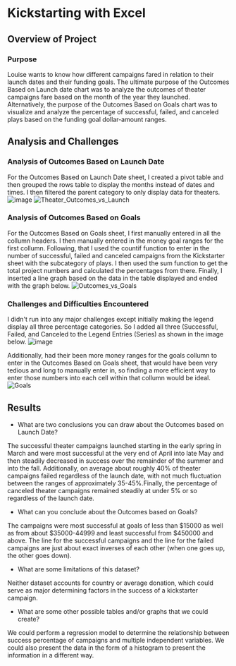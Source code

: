 # Kickstarting with Excel

## Overview of Project

### Purpose
Louise wants to know how different campaigns fared in relation to their launch dates and their funding goals. The ultimate purpose of the Outcomes Based on Launch date chart was to analyze the outcomes of theater campaigns fare based on the month of the year they launched. Alternatively, the purpose of the Outcomes Based on Goals chart was to visualize and analyze the percentage of successful, failed, and canceled plays based on the funding goal dollar-amount ranges. 
## Analysis and Challenges
### Analysis of Outcomes Based on Launch Date
For the Outcomes Based on Launch Date sheet, I created a pivot table and then grouped the rows table to display the months instead of dates and times. I then filtered the parent category to only display data for theaters.
![image](https://user-images.githubusercontent.com/70483866/92296970-f2744a00-eeff-11ea-9638-3f97433ad825.png)
![Theater_Outcomes_vs_Launch](https://user-images.githubusercontent.com/70483866/92076647-8a4b2a00-ed80-11ea-9440-04c364615fd3.png)
### Analysis of Outcomes Based on Goals
For the Outcomes Based on Goals sheet, I first manually entered in all the collumn headers. I then manually entered in the money goal ranges for the first collumn. Following, that I used the countif function to enter in the number of successful, failed and canceled campaigns from the Kickstarter sheet with the subcategory of plays. I then used the sum function to get the total project numbers and calculated the percentages from there. Finally, I inserted a line graph based on the data in the table displayed and ended with the graph below.
![Outcomes_vs_Goals](https://user-images.githubusercontent.com/70483866/92076530-52dc7d80-ed80-11ea-85db-f5c5bfca103c.png)
### Challenges and Difficulties Encountered
I didn't run into any major challenges except initially making the legend display all three percentage categories. So I added all three (Successful, Failed, and Canceled to the Legend Entries (Series) as shown in the image below.
![image](https://user-images.githubusercontent.com/70483866/92077114-66d4af00-ed81-11ea-904f-b52d7d59c210.png)

Additionally, had their been more money ranges for the goals collumn to enter in the Outcomes Based on Goals sheet, that would have been very tedious and long to manually enter in, so finding a more efficient way to enter those numbers into each cell within that collumn would be ideal.
![Goals](https://user-images.githubusercontent.com/70483866/92297002-4121e400-ef00-11ea-8169-deee740463ed.png)
## Results

- What are two conclusions you can draw about the Outcomes based on Launch Date?

The successful theater campaigns launched starting in the early spring in March and were most successful at the very end of April into late May and then steadily decreased in    success over the remainder of the summer and into the fall. 
Additionally, on average about roughly 40% of theater campaigns failed regardless of the launch date, with not much fluctuation between the ranges of approximately 35-45%.Finally, the percentage of canceled theater campaigns remained steadily at under 5% or so regardless of the launch date.

- What can you conclude about the Outcomes based on Goals?

The campaigns were most successful at goals of less than $15000 as well as from  about $35000-44999 and least successful from $450000 and above. The line for the successful campaigns and the line for the failed campaigns are just about exact inverses of each other (when one goes up, the other goes down).

- What are some limitations of this dataset?

Neither dataset accounts for country or average donation, which could serve as major determining factors in the success of a kickstarter campaign.

- What are some other possible tables and/or graphs that we could create?

We could perform a regression model to determine the relationship between success percentage of campaigns and multiple independent variables. We could also present the data in the form of a histogram to present the information in a different way.
